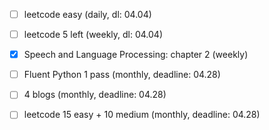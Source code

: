 - [ ] leetcode easy (daily, dl: 04.04)

- [ ] leetcode 5 left (weekly, dl: 04.04)
- [x] Speech and Language Processing: chapter 2 (weekly)

- [ ] Fluent Python 1 pass (monthly, deadline: 04.28)
- [ ] 4 blogs (monthly, deadline: 04.28)
- [ ] leetcode 15 easy + 10 medium (monthly, deadline: 04.28)
